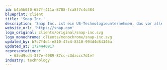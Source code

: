 ```yaml
---
id: b4b5b0f0-657f-411a-8708-fca8f7c4c484
blueprint: client
title: 'Snap Inc.'
description: 'Snap Inc. ist ein US-Technologieunternehmen, das vor allem für die App Snapchat bekannt ist. Snapchat ermöglicht das Teilen von Fotos und Videos, die nach kurzer Zeit verschwinden. Snap Inc. entwickelt auch Augmented Reality-Technologien und digitale Werbelösungen. Das Unternehmen setzt auf kreative Innovationen und richtet sich besonders an eine junge Zielgruppe.'
website_url: 'https://snap.com'
logo_original: clients/original/snap-inc.svg
logo_monochrome: clients/monochrome/snap-inc.svg
updated_by: b7c7f4d4-e810-47c4-8310-994d4d84346a
updated_at: 1724446917
representatives:
  - 63ed9cd4-3f7e-4089-87cc-c3daccc7d1ef
industry: technology
---
```

